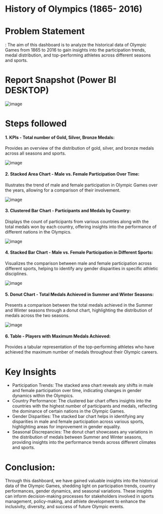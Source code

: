 # History of Olympics (1865- 2016)

# Problem Statement

: The aim of this dashboard is to analyze the historical data of Olympic Games from 1865 to 2016 to gain insights into the participation trends, medal distribution, and top-performing athletes across different seasons and sports.

 # Report Snapshot (Power BI DESKTOP)

 
![image](https://github.com/karankumar26/History_of_Olympics_Dashboard_PowerBI/assets/147133944/922362ed-7f27-46c5-8dc4-3ec0f323ea6d)

# Steps followed 
#### 1.	KPIs - Total number of Gold, Silver, Bronze Medals:
Provides an overview of the distribution of gold, silver, and bronze medals across all seasons and sports.

![image](https://github.com/karankumar26/History_of_Olympics_Dashboard_PowerBI/assets/147133944/d06974a3-b4bf-4a65-a083-f6280e1e0840)

#### 2.	Stacked Area Chart - Male vs. Female Participation Over Time: 
Illustrates the trend of male and female participation in Olympic Games over the years, allowing for a comparison of their involvement.

![image](https://github.com/karankumar26/History_of_Olympics_Dashboard_PowerBI/assets/147133944/853d16ac-b52f-4f56-8d1b-7f9e1149e8c0)


#### 3.	Clustered Bar Chart - Participants and Medals by Country:
Displays the count of participants from various countries along with the total medals won by each country, offering insights into the performance of different nations in the Olympics.

![image](https://github.com/karankumar26/History_of_Olympics_Dashboard_PowerBI/assets/147133944/e9b8c679-5faf-4f52-819f-9c974a5015d8)

#### 4.	Stacked Bar Chart - Male vs. Female Participation in Different Sports: 
Visualizes the comparison between male and female participation across different sports, helping to identify any gender disparities in specific athletic disciplines.

![image](https://github.com/karankumar26/History_of_Olympics_Dashboard_PowerBI/assets/147133944/6294fe6d-d60b-4980-94b2-1ebfd772c343)

#### 5.	Donut Chart - Total Medals Achieved in Summer and Winter Seasons: 
Presents a comparison between the total medals achieved in the Summer and Winter seasons through a donut chart, highlighting the distribution of medals across the two seasons.

![image](https://github.com/karankumar26/History_of_Olympics_Dashboard_PowerBI/assets/147133944/efde7f8a-6f00-4836-9beb-4f5a5d0d06fa)

#### 6.	Table - Players with Maximum Medals Achieved: 
Provides a tabular representation of the top-performing athletes who have achieved the maximum number of medals throughout their Olympic careers.



# Key Insights
-	Participation Trends: The stacked area chart reveals any shifts in male and female participation over time, indicating changes in gender dynamics within the Olympics.
-	Country Performance: The clustered bar chart offers insights into the countries with the highest number of participants and medals, reflecting the dominance of certain nations in the Olympic Games.
-	Gender Disparities: The stacked bar chart helps in identifying any disparities in male and female participation across various sports, highlighting areas for improvement in gender equality.
-	Seasonal Discrepancies: The donut chart showcases any variations in the distribution of medals between Summer and Winter seasons, providing insights into the performance trends across different climates and sports.


# Conclusion:
Through this dashboard, we have gained valuable insights into the historical data of the Olympic Games, shedding light on participation trends, country performances, gender dynamics, and seasonal variations. These insights can inform decision-making processes for stakeholders involved in sports management, policy-making, and athlete development to enhance the inclusivity, diversity, and success of future Olympic events.
